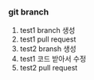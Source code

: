 ### git branch

1. test1 branch 생성
2. test1 pull request
3. test2 bransh 생성
4. test1 코드 받아서 수정
5. test2 pull request
